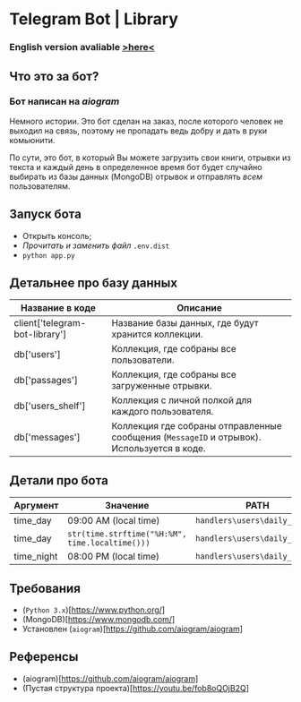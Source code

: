# Telegram Bot | Library
### English version avaliable [>here<](README_eng.md)

## Что это за бот?
### **Бот написан на _aiogram_**

Немного истории. Это бот сделан на заказ, после которого человек не выходил на связь,
поэтому не пропадать ведь добру и дать в руки комьюнити.

По сути, это бот, в который Вы можете загрузить свои книги, отрывки из текста
и каждый день в определенное время бот будет случайно выбирать из базы данных
(MongoDB) отрывок и отправлять _всем_ пользователям. 

## Запуск бота
- Открыть консоль;
- _Прочитать и заменить файл_ `.env.dist`
- `python app.py`

## Детальнее про базу данных
| Название в коде | Описание |
| --- | --- |
| client['telegram-bot-library'] | Название базы данных, где будут хранится коллекции.
| db['users'] | Коллекция, где собраны все пользователи.
| db['passages'] | Коллекция, где собраны все загруженные отрывки.
| db['users_shelf'] | Коллекция с личной полкой для каждого пользователя.
| db['messages'] | Коллекция где собраны отправленные сообщения (`MessageID` и отрывок). Используется в коде.

## Детали про бота
| Аргумент | Значение | PATH |
| --- | --- | --- |
| time_day | 09:00 AM (local time) | `handlers\users\daily_msg.py`|
| time_day| `str(time.strftime("%H:%M", time.localtime()))` | `handlers\users\daily_msg.py`|
| time_night | 08:00 PM (local time) | `handlers\users\daily_msg.py`|


## Требования
- (`Python 3.x`)[https://www.python.org/]
- (MongoDB)[https://www.mongodb.com/]
- Установлен (`aiogram`)[https://github.com/aiogram/aiogram]

## Референсы
- (aiogram)[https://github.com/aiogram/aiogram]
- (Пустая структура проекта)[https://youtu.be/fob8oQOjB2Q]

